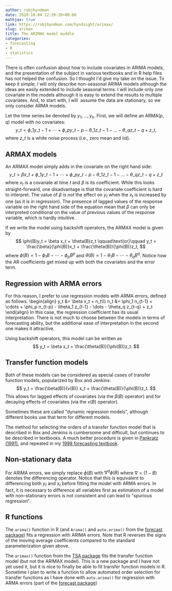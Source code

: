 ```yaml
---
author: robjhyndman
date: 2010-10-04 12:39:20+00:00
mathjax: true
link: https://robjhyndman.com/hyndsight/arimax/
slug: arimax
title: The ARIMAX model muddle
categories:
- forecasting
- R
- statistics
---
```


There is often confusion about how to include covariates in ARIMA models, and the presentation of the subject in various textbooks and in R help files has not helped the confusion. So I thought I'd give my take on the issue. To keep it simple, I will only describe non-seasonal ARIMA models although the ideas are easily extended to include seasonal terms. I will include only one covariate in the models although it is easy to extend the results to multiple covariates. And, to start with, I will  assume the data are stationary, so we only consider ARMA models.

Let the time series be denoted by $y_1,\dots,y_n$. First, we will define an ARMA$(p,q)$ model with no covariates:
$$
y\_t = \phi\_1 y\_{t-1} + \cdots + \phi\_p y\_{t-p} - \theta\_1 z\_{t-1} - \dots - \theta\_q z\_{t-q} + z\_t,
$$
where $z\_t$ is a white noise process (i.e., zero mean and iid).



## ARMAX models



An ARMAX model simply adds in the covariate on the right hand side:
$$
y\_t = \beta x\_t + \phi\_1 y\_{t-1} + \cdots + \phi\_p y\_{t-p} - \theta\_1 z\_{t-1} - \dots - \theta\_q z\_{t-q} + z\_t
$$
where $x_t$ is a covariate at time $t$ and $\beta$ is its coefficient. While this looks straight-forward, one disadvantage is that the covariate coefficient is hard to interpret. The value of $\beta$ is _not_ the effect on $y_t$ when the $x_t$ is increased by one (as it is in regression). The presence of lagged values of the response variable on the right hand side of the equation mean that $\beta$ can only be interpreted conditional on the value of previous values of the response variable, which is hardly intuitive.

If we write the model using backshift operators, the ARMAX model is given by
$$
\phi(B)y_t = \beta x_t + \theta(B)z_t
\qquad\text{or}\qquad
y_t = \frac{\beta}{\phi(B)}x_t + \frac{\theta(B)}{\phi(B)}z_t,
$$
where $\phi(B)=1-\phi_1B -\cdots - \phi_pB^p$ and $\theta(B)=1-\theta_1B-\cdots-\theta_qB^q$. Notice how the AR coefficients get mixed up with both the covariates and the error term.



## Regression with ARMA errors



For this reason, I prefer to use regression models with ARMA errors, defined as follows.
\begin{align}
y\_t &= \beta x\_t + n\_t\\\\\\
n\_t &= \phi\_1 n\_{t-1} + \cdots + \phi\_p n\_{t-p} - \theta\_1 z\_{t-1} - \dots - \theta\_q z\_{t-q} + z_t
\end{align}
In this case, the regression coefficient has its usual interpretation. There is not much to choose between the models in terms of forecasting ability, but the additional ease of interpretation in the second one makes it attractive.

Using backshift operators, this model can be written as
$$
y_t = \beta x_t + \frac{\theta(B)}{\phi(B)}z_t.
$$



## Transfer function models



Both of these models can be considered as special cases of transfer function models, popularized by Box and Jenkins:
$$
y_t = \frac{\beta(B)}{v(B)} x_t + \frac{\theta(B)}{\phi(B)}z_t.
$$
This allows for lagged effects of covariates (via the $\beta(B)$ operator) and for decaying effects of covariates (via the $v(B)$ operator).

Sometimes these are called "dynamic regression models", although different books use that term for different models.

The method for selecting the orders of a transfer function model that is described in Box and Jenkins is cumbersome and difficult, but continues to be described in textbooks. A much better procedure is given in [Pankratz (1991)](http://www.amazon.com/gp/product/0471615285?ie=UTF8&tag=prorobjhyn-20&linkCode=as2&camp=1789&creative=390957&creativeASIN=0471615285), and repeated in my [1998 forecasting textbook](https://robjhyndman.com/forecasting/).



## Non-stationary data



For ARIMA errors, we simply replace $\phi(B)$ with $\nabla^d\phi(B)$ where $\nabla=(1-B)$ denotes the differencing operator. Notice that this is equivalent to differencing both $y_t$ and $x_t$ before fitting the model with ARMA errors. In fact, it is necessary to difference all variables first as estimation of a model with non-stationary errors is not consistent and can lead to "spurious regression".



## R functions



The `arima()` function in R (and `Arima()` and `auto.arima()` from the [forecast package](http://github.com/robjhyndman/forecast/)) fits a regression with ARIMA errors. Note that R reverses the signs of the moving average coefficients compared to the standard parameterization given above.

The `arimax()` function from the [TSA package](http://cran.r-project.org/web/packages/TSA/) fits the transfer function model (but not the ARIMAX model). This is a new package and I have not yet used it, but it is nice to finally be able to fit transfer function models in R. Sometime I plan to write a function to allow automated order selection for transfer functions as I have done with `auto.arima()` for regression with ARMA errors (part of the [forecast package](http://github.com/robjhyndman/forecast/))
